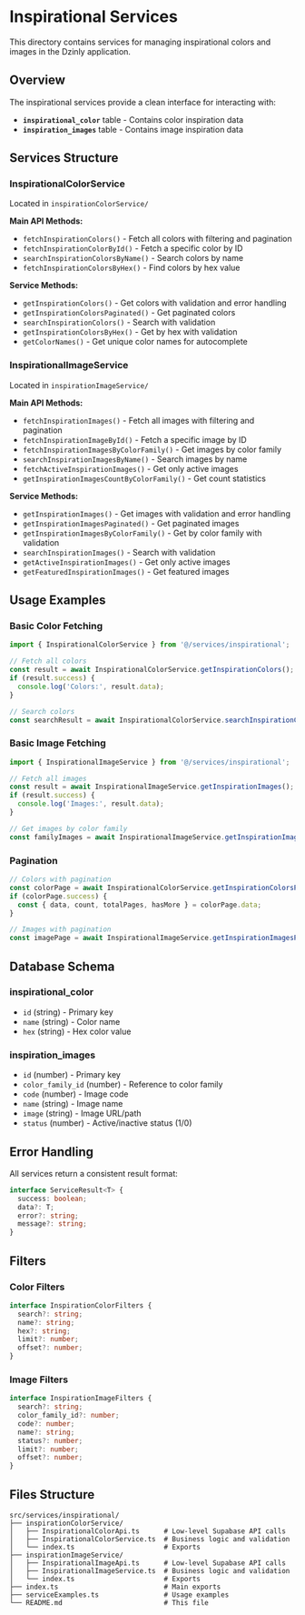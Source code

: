 # Inspirational Services

This directory contains services for managing inspirational colors and images in the Dzinly application.

## Overview

The inspirational services provide a clean interface for interacting with:
- **`inspirational_color`** table - Contains color inspiration data
- **`inspiration_images`** table - Contains image inspiration data

## Services Structure

### InspirationalColorService
Located in `inspirationColorService/`

**Main API Methods:**
- `fetchInspirationColors()` - Fetch all colors with filtering and pagination
- `fetchInspirationColorById()` - Fetch a specific color by ID
- `searchInspirationColorsByName()` - Search colors by name
- `fetchInspirationColorsByHex()` - Find colors by hex value

**Service Methods:**
- `getInspirationColors()` - Get colors with validation and error handling
- `getInspirationColorsPaginated()` - Get paginated colors
- `searchInspirationColors()` - Search with validation
- `getInspirationColorsByHex()` - Get by hex with validation
- `getColorNames()` - Get unique color names for autocomplete

### InspirationalImageService
Located in `inspirationImageService/`

**Main API Methods:**
- `fetchInspirationImages()` - Fetch all images with filtering and pagination
- `fetchInspirationImageById()` - Fetch a specific image by ID
- `fetchInspirationImagesByColorFamily()` - Get images by color family
- `searchInspirationImagesByName()` - Search images by name
- `fetchActiveInspirationImages()` - Get only active images
- `getInspirationImagesCountByColorFamily()` - Get count statistics

**Service Methods:**
- `getInspirationImages()` - Get images with validation and error handling
- `getInspirationImagesPaginated()` - Get paginated images
- `getInspirationImagesByColorFamily()` - Get by color family with validation
- `searchInspirationImages()` - Search with validation
- `getActiveInspirationImages()` - Get only active images
- `getFeaturedInspirationImages()` - Get featured images

## Usage Examples

### Basic Color Fetching
```typescript
import { InspirationalColorService } from '@/services/inspirational';

// Fetch all colors
const result = await InspirationalColorService.getInspirationColors();
if (result.success) {
  console.log('Colors:', result.data);
}

// Search colors
const searchResult = await InspirationalColorService.searchInspirationColors('blue');
```

### Basic Image Fetching
```typescript
import { InspirationalImageService } from '@/services/inspirational';

// Fetch all images
const result = await InspirationalImageService.getInspirationImages();
if (result.success) {
  console.log('Images:', result.data);
}

// Get images by color family
const familyImages = await InspirationalImageService.getInspirationImagesByColorFamily(1);
```

### Pagination
```typescript
// Colors with pagination
const colorPage = await InspirationalColorService.getInspirationColorsPaginated(1, 20);
if (colorPage.success) {
  const { data, count, totalPages, hasMore } = colorPage.data;
}

// Images with pagination
const imagePage = await InspirationalImageService.getInspirationImagesPaginated(1, 12);
```

## Database Schema

### inspirational_color
- `id` (string) - Primary key
- `name` (string) - Color name
- `hex` (string) - Hex color value

### inspiration_images
- `id` (number) - Primary key
- `color_family_id` (number) - Reference to color family
- `code` (number) - Image code
- `name` (string) - Image name
- `image` (string) - Image URL/path
- `status` (number) - Active/inactive status (1/0)

## Error Handling

All services return a consistent result format:
```typescript
interface ServiceResult<T> {
  success: boolean;
  data?: T;
  error?: string;
  message?: string;
}
```

## Filters

### Color Filters
```typescript
interface InspirationColorFilters {
  search?: string;
  name?: string;
  hex?: string;
  limit?: number;
  offset?: number;
}
```

### Image Filters
```typescript
interface InspirationImageFilters {
  search?: string;
  color_family_id?: number;
  code?: number;
  name?: string;
  status?: number;
  limit?: number;
  offset?: number;
}
```

## Files Structure

```
src/services/inspirational/
├── inspirationColorService/
│   ├── InspirationalColorApi.ts      # Low-level Supabase API calls
│   ├── InspirationalColorService.ts  # Business logic and validation
│   └── index.ts                      # Exports
├── inspirationImageService/
│   ├── InspirationalImageApi.ts      # Low-level Supabase API calls
│   ├── InspirationalImageService.ts  # Business logic and validation
│   └── index.ts                      # Exports
├── index.ts                          # Main exports
├── serviceExamples.ts                # Usage examples
└── README.md                         # This file
```
